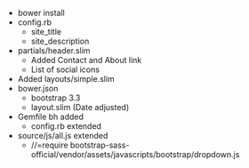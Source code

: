 
* bower install
* config.rb
  * site_title
  * site_description
* partials/header.slim
  * Added Contact and About link
  * List of social icons
* Added layouts/simple.slim
* bower.json 
  * bootstrap 3.3   
  * layout.slim (Date adjusted)   
* Gemfile bh added
  * config.rb extended   
* source/js/all.js extended
  *   //=require bootstrap-sass-official/vendor/assets/javascripts/bootstrap/dropdown.js

